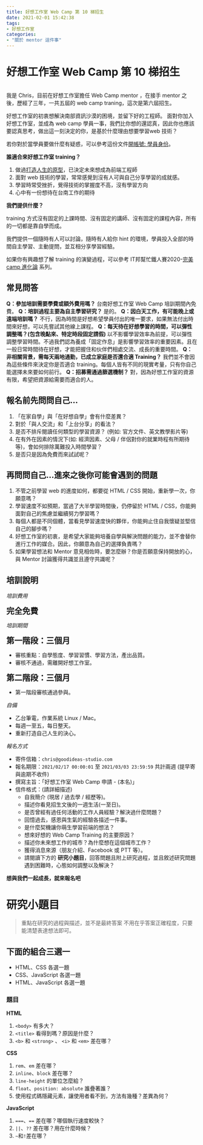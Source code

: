 ```yaml
---
title: 好想工作室 Web Camp 第 10 梯招生
date: 2021-02-01 15:42:38
tags:
- 好想工作室
categories:
- "關於 mentor 這件事"
---
```


# 好想工作室 Web Camp 第 10 梯招生

<style>
.logo {
  display: block;
  margin: auto;
  width: 500x;
}
</style>

<img class="logo" src="https://i.imgur.com/X2ckpS3.jpg" alt="">

我是 Chris，目前在好想工作室擔任 Web Camp mentor ，在接手 mentor 之後，歷經了三年，一共五屆的 web camp traning，這次是第六屆招生。

好想工作室的初衷想解決南部資訊沙漠的困境，並留下好的工程師。
面對你加入好想工作室，並成為 web camp 學員一事，我們比你想的還認真，因此你也應該要認真思考，做出這一刻決定的你，是基於什麼理由想要學習web 技術？

若你對於當學員要做什麼有疑惑，可以參考這份文件[開帳號: 學員身份](https://ithelp.ithome.com.tw/articles/10241670)。

**誰適合來好想工作室 training？**

1. 做過[打造人生的原型](https://ithelp.ithome.com.tw/articles/10246762)，已決定未來想成為前端工程師
2. 面對 web 技術的學習，常常感覺到沒有人可與自己分享學習的成就感。
3. 學習時常受挫折，覺得技術的掌握度不高，沒有學習方向
4. 心中有一份想待在台南工作的期待

**我們提供什麼？**

training 方式沒有固定的上課時間、沒有固定的講師、沒有固定的課程內容，所有的一切都是靠自學而成。

我們提供一個隨時有人可以討論，隨時有人給你 hint 的環境，學員投入全部的時間自主學習、主動提問，並互相分享學習經驗。

如果你有興趣想了解 training 的演變過程，可以參考 IT邦幫忙鐵人賽2020-[完美 camp 進化論](https://ithelp.ithome.com.tw/users/20107637/ironman/3641) 系列。

## 常見問答

**Q：參加培訓需要學費或額外費用嗎？**
台南好想工作室 Web Camp 培訓期間內免費。
**Q：培訓過程主要為自主學習研究？**
是的。
**Q：因白天工作，有可能晚上或遠端培訓嗎？**
不行，因為時間是好想希望學員付出的唯一要求，如果無法付出時間來好想，可以先嘗試其他線上課程。
**Q：每天待在好想學習的時間，可以彈性調整嗎？(包含晚點來、特定時段固定請假)**
以不影響學習效率為前提，可以彈性調整學習時間。不過我們認為養成「固定作息」是影響學習效率的重要因素。且在一般日常時間待在好想，才能把握住和伙伴們相處交流、成長的重要時間。
**Q：非相關背景，需每天兩地通勤，已成立家庭是否還合適 Training？**
我們並不會因為這些條件來決定你是否適合 training。每個人皆有不同的現實考量，只有你自己能選擇未來要如何前行。
**Q：招募需通過篩選機制？**
對，因為好想工作室的資源有限，希望把資源給需要而適合的人。

## 報名前先問問自己...

1. 「在家自學」與「在好想自學」會有什麼差異？
2. 對於「與人交流」和「上台分享」的看法？
3. 是否不排斥閱讀任何類型的學習資源？ (例如: 官方文件、英文教學影片等)
5. 在有外在因素的情況下(如: 經濟因素、父母 / 伴侶對你的就業時程有所期待等)，會如何排除萬難投入時間學習？
7. 是否只是因為免費而來試試呢？

## 再問問自己...進來之後你可能會遇到的問題

1. 不管之前學習 web 的進度如何，都要從 HTML / CSS 開始，重新學一次，你願意嗎？
2. 學習速度不如預期，當過了大半學習時間後，仍停留於 HTML / CSS，你能夠面對自己的焦慮並繼續努力學習嗎？
3. 每個人都是不同個體，當看見學習速度快的夥伴，你能夠止住自我懷疑並堅信自己的腳步嗎？
4. 好想工作室的初衷，是希望大家能夠培養自學與解決問題的能力，並不會替你進行工作的媒合。因此，你願意為自己的選擇負責嗎？
6. 如果學習想法和 Mentor 意見相佐時，要怎麼辦？你是否願意保持開放的心，與 Mentor 討論獲得共識並且遵守共識呢？

## 培訓說明

<style>
.point {
  font-size: 1.5em;
  font-weight: bold;
}

</style>

*培訓費用*

<span class="point">完全免費</span>

*培訓期間*

<span class="point">第一階段：三個月</span>
- 審核重點：自學態度、學習習慣、學習方法，產出品質。
- 審核不通過，需離開好想工作室。

<span class="point">第二階段：三個月</span>
- 第一階段審核通過參與。

*自備*

- 乙台筆電，作業系統 Linux / Mac。
- 每週一至五，每日整天。
- 重新打造自己人生的決心。

*報名方式*

- 寄件信箱：`chris@goodideas-studio.com`
- 報名期限：`2021/02/17 00:00:01` 至 `2021/03/03 23:59:59` 共計兩週
  (提早寄與逾期不收件)
- 撰寫主旨：「好想工作室 Web Camp 申請 - (本名)」
- 信件格式：(請詳細描述)
  - 自我簡介 (現居 / 過去學 / 經歷等)。
  - 描述你看見招生文後的一週生活(一至日)。
  - 是否曾經有過任何活動的工作人員經驗？解決過什麼問題？
  - 回憶過去，感恩與生氣的經驗各描述一件事。
  - 是什麼契機讓你萌生學習前端的想法？
  - 想來好想的 Web Camp Training 的主要原因？
  - 描述你未來想工作的城市？為什麼想在這個城市工作？
  - 獲得消息來源（朋友介紹、Facebook 或 PTT 等）。
  - 請閱讀下方的 **研究小題目**，回答問題且附上研究過程，並且敘述研究問題遇到困難時，心態如何調整以及解決？


**想與我們一起成長，就來報名吧**

# 研究小題目

> 重點在研究的過程與描述，並不是最終答案
> 不用在乎答案正確程度，只要能清楚表達想法即可。

## 下面的組合三選一

- HTML、CSS 各選一題
- CSS、JavaScript 各選一題
- HTML、JavaScript 各選一題

### 題目

**HTML**

1. `<body>` 有多大？
1. `<title>` 看得到嗎？原因是什麼？
2. `<b>` 和 `<strong>` 、 `<i>` 和 `<em>` 差在哪？

**CSS**

1. `rem`、`em` 差在哪？
3. `inline`、`block` 差在哪？
5. `line-height` 的單位怎麼給？
6. `float`、`position: absolute` 誰疊著誰？
2. 使用程式碼隱藏元素，讓使用者看不到，方法有幾種？差異為何？

**JavaScript**

1. `===`、`==` 差在哪？哪個執行速度較快？
1. `||`、`??` 差在哪？用在什麼時候？
1. `~`和`!`差在哪？